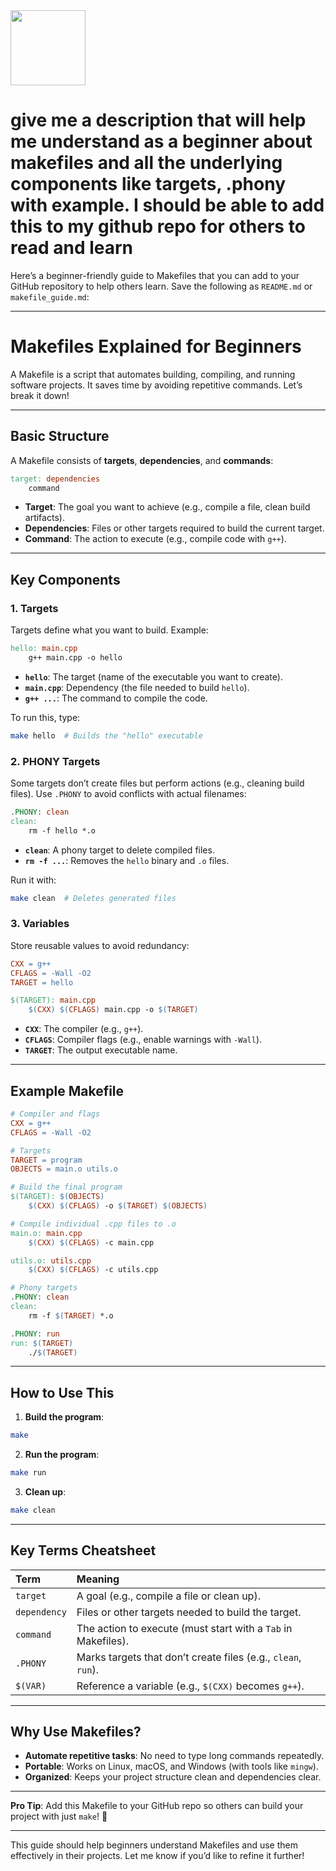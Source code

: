 <img src="https://r2cdn.perplexity.ai/pplx-full-logo-primary-dark%402x.png" class="logo" width="120"/>

# give me a description that will help me understand as a beginner about makefiles and all the underlying components like targets, .phony with example. I should be able to add this to my github repo for others to read and learn

Here’s a beginner-friendly guide to Makefiles that you can add to your GitHub repository to help others learn. Save the following as `README.md` or `makefile_guide.md`:

---

# **Makefiles Explained for Beginners**

A Makefile is a script that automates building, compiling, and running software projects. It saves time by avoiding repetitive commands. Let’s break it down!

---

## **Basic Structure**

A Makefile consists of **targets**, **dependencies**, and **commands**:

```makefile
target: dependencies
    command
```

- **Target**: The goal you want to achieve (e.g., compile a file, clean build artifacts).
- **Dependencies**: Files or other targets required to build the current target.
- **Command**: The action to execute (e.g., compile code with `g++`).

---

## **Key Components**

### 1. **Targets**

Targets define what you want to build. Example:

```makefile
hello: main.cpp
    g++ main.cpp -o hello
```

- **`hello`**: The target (name of the executable you want to create).
- **`main.cpp`**: Dependency (the file needed to build `hello`).
- **`g++ ...`**: The command to compile the code.

To run this, type:

```bash
make hello  # Builds the "hello" executable
```


### 2. **PHONY Targets**

Some targets don’t create files but perform actions (e.g., cleaning build files). Use `.PHONY` to avoid conflicts with actual filenames:

```makefile
.PHONY: clean
clean:
    rm -f hello *.o
```

- **`clean`**: A phony target to delete compiled files.
- **`rm -f ...`**: Removes the `hello` binary and `.o` files.

Run it with:

```bash
make clean  # Deletes generated files
```


### 3. **Variables**

Store reusable values to avoid redundancy:

```makefile
CXX = g++
CFLAGS = -Wall -O2
TARGET = hello

$(TARGET): main.cpp
    $(CXX) $(CFLAGS) main.cpp -o $(TARGET)
```

- **`CXX`**: The compiler (e.g., `g++`).
- **`CFLAGS`**: Compiler flags (e.g., enable warnings with `-Wall`).
- **`TARGET`**: The output executable name.

---

## **Example Makefile**

```makefile
# Compiler and flags
CXX = g++
CFLAGS = -Wall -O2

# Targets
TARGET = program
OBJECTS = main.o utils.o

# Build the final program
$(TARGET): $(OBJECTS)
    $(CXX) $(CFLAGS) -o $(TARGET) $(OBJECTS)

# Compile individual .cpp files to .o
main.o: main.cpp
    $(CXX) $(CFLAGS) -c main.cpp

utils.o: utils.cpp
    $(CXX) $(CFLAGS) -c utils.cpp

# Phony targets
.PHONY: clean
clean:
    rm -f $(TARGET) *.o

.PHONY: run
run: $(TARGET)
    ./$(TARGET)
```

---

## **How to Use This**

1. **Build the program**:

```bash
make
```

2. **Run the program**:

```bash
make run
```

3. **Clean up**:

```bash
make clean
```


---

## **Key Terms Cheatsheet**

| Term | Meaning |
| :-- | :-- |
| `target` | A goal (e.g., compile a file or clean up). |
| `dependency` | Files or other targets needed to build the target. |
| `command` | The action to execute (must start with a `Tab` in Makefiles). |
| `.PHONY` | Marks targets that don’t create files (e.g., `clean`, `run`). |
| `$(VAR)` | Reference a variable (e.g., `$(CXX)` becomes `g++`). |

---

## **Why Use Makefiles?**

- **Automate repetitive tasks**: No need to type long commands repeatedly.
- **Portable**: Works on Linux, macOS, and Windows (with tools like `mingw`).
- **Organized**: Keeps your project structure clean and dependencies clear.

---

**Pro Tip**: Add this Makefile to your GitHub repo so others can build your project with just `make`! 🚀

---

This guide should help beginners understand Makefiles and use them effectively in their projects. Let me know if you’d like to refine it further!


